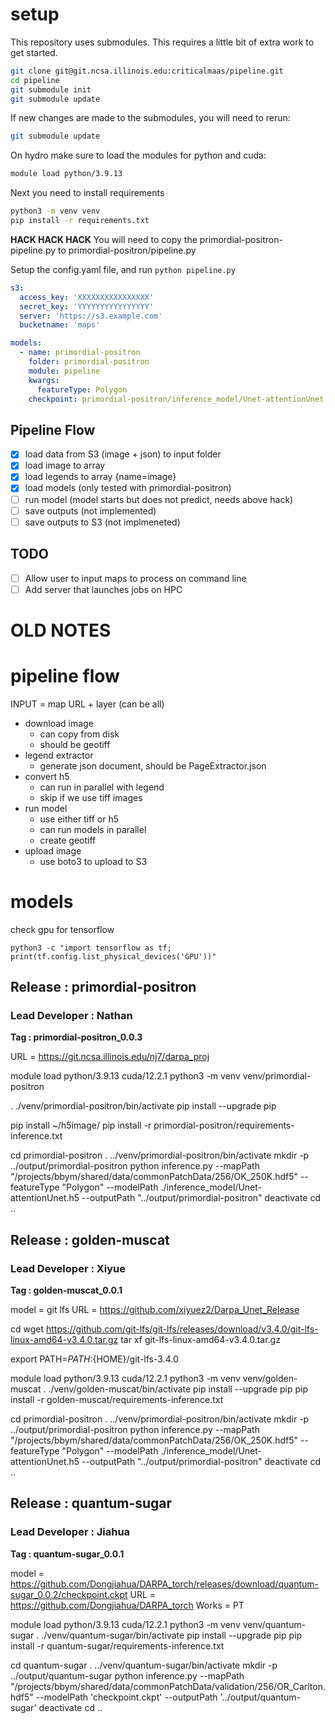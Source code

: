 # setup

This repository uses submodules. This requires a little bit of extra work to get started.

```bash
git clone git@git.ncsa.illinois.edu:criticalmaas/pipeline.git
cd pipeline
git submodule init
git submodule update
```

If new changes are made to the submodules, you will need to rerun:

```bash
git submodule update
```

On hydro make sure to load the modules for python and cuda:

```bash
module load python/3.9.13
```

Next you need to install requirements

```bash
python3 -m venv venv
pip install -r requirements.txt
```

**HACK HACK HACK**
You will need to copy the primordial-positron-pipeline.py to primordial-positron/pipeline.py

Setup the config.yaml file, and run `python pipeline.py`
```yaml
s3:
  access_key: 'XXXXXXXXXXXXXXXX'
  secret_key: 'YYYYYYYYYYYYYYYY'
  server: 'https://s3.example.com'
  bucketname: 'maps'

models:
  - name: primordial-positron
    folder: primordial-positron
    module: pipeline
    kwargs:
      featureType: Polygon
    checkpoint: primordial-positron/inference_model/Unet-attentionUnet.h5
```

## Pipeline Flow

- [x] load data from S3 (image + json) to input folder
- [x] load image to array
- [x] load legends to array {name=image}
- [x] load models (only tested with primordial-positron)
- [ ] run model (model starts but does not predict, needs above hack)
- [ ] save outputs (not implemented)
- [ ] save outputs to S3 (not implmeneted)

## TODO
- [ ] Allow user to input maps to process on command line
- [ ] Add server that launches jobs on HPC

# OLD NOTES

# pipeline flow

INPUT = map URL + layer (can be all)

- download image
  - can copy from disk
  - should be geotiff
- legend extractor
  - generate json document, should be PageExtractor.json
- convert h5
  - can run in parallel with legend
  - skip if we use tiff images
- run model
  - use either tiff or h5
  - can run models in parallel
  - create geotiff
- upload image
  - use boto3 to upload to S3

# models

check gpu for tensorflow
```
python3 -c "import tensorflow as tf; print(tf.config.list_physical_devices('GPU'))"
```

## Release : primordial-positron
### Lead Developer : Nathan

**Tag : primordial-positron_0.0.3**

URL = https://git.ncsa.illinois.edu/nj7/darpa_proj

module load python/3.9.13 cuda/12.2.1
python3 -m venv venv/primordial-positron

. ./venv/primordial-positron/bin/activate
pip install --upgrade pip

pip install ~/h5image/
pip install -r primordial-positron/requirements-inference.txt

cd primordial-positron
. ../venv/primordial-positron/bin/activate
mkdir -p ../output/primordial-positron
python inference.py --mapPath "/projects/bbym/shared/data/commonPatchData/256/OK_250K.hdf5" --featureType "Polygon" --modelPath ./inference_model/Unet-attentionUnet.h5 --outputPath "../output/primordial-positron"
deactivate
cd ..

## Release : golden-muscat
### Lead Developer : Xiyue

**Tag : golden-muscat_0.0.1**

model = git lfs
URL = https://github.com/xiyuez2/Darpa_Unet_Release

cd
wget https://github.com/git-lfs/git-lfs/releases/download/v3.4.0/git-lfs-linux-amd64-v3.4.0.tar.gz
tar xf git-lfs-linux-amd64-v3.4.0.tar.gz

export PATH=${PATH}:${HOME}/git-lfs-3.4.0

module load python/3.9.13 cuda/12.2.1
python3 -m venv venv/golden-muscat
. ./venv/golden-muscat/bin/activate
pip install --upgrade pip
pip install -r golden-muscat/requirements-inference.txt


cd primordial-positron
. ../venv/primordial-positron/bin/activate
mkdir -p ../output/primordial-positron
python inference.py --mapPath "/projects/bbym/shared/data/commonPatchData/256/OK_250K.hdf5" --featureType "Polygon" --modelPath ./inference_model/Unet-attentionUnet.h5 --outputPath "../output/primordial-positron"
deactivate
cd ..

## Release : quantum-sugar
### Lead Developer : Jiahua

**Tag : quantum-sugar_0.0.1**

model = https://github.com/Dongjiahua/DARPA_torch/releases/download/quantum-sugar_0.0.2/checkpoint.ckpt
URL = https://github.com/Dongjiahua/DARPA_torch
Works = PT

module load python/3.9.13 cuda/12.2.1
python3 -m venv venv/quantum-sugar
. ./venv/quantum-sugar/bin/activate
pip install --upgrade pip
pip install -r quantum-sugar/requirements-inference.txt

cd quantum-sugar
. ../venv/quantum-sugar/bin/activate
mkdir -p ../output/quantum-sugar
python inference.py --mapPath "/projects/bbym/shared/data/commonPatchData/validation/256/OR_Carlton.hdf5" --modelPath 'checkpoint.ckpt' --outputPath '../output/quantum-sugar'
deactivate
cd ..
